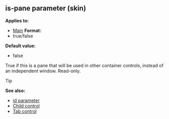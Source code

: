 ## is-pane parameter (skin)

<!-- -->
**Applies to:**
+   [Main](/ref/%7Bskin%7D/control/main.md) <!-- -->
**Format:**
+   true/false
<!-- -->
**Default value:**
+   false


True if this is a pane that will be used in other container
controls, instead of an independent window. Read-only.

> [!TIP] 
> **See also:**
> +   [id parameter](/ref/%7Bskin%7D/param/id.md) 
> +   [Child control](/ref/%7Bskin%7D/control/child.md) 
> +   [Tab control](/ref/%7Bskin%7D/control/tab.md) 